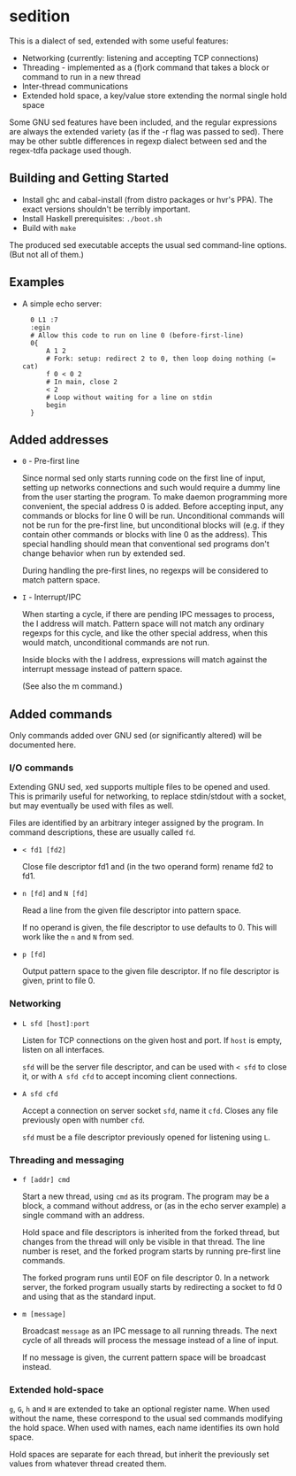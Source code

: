 sedition
========

This is a dialect of sed, extended with some useful features:

* Networking (currently: listening and accepting TCP connections)
* Threading - implemented as a (f)ork command that takes a block or command to
  run in a new thread
* Inter-thread communications
* Extended hold space, a key/value store extending the normal single hold space

Some GNU sed features have been included, and the regular expressions are
always the extended variety (as if the -r flag was passed to sed). There may
be other subtle differences in regexp dialect between sed and the regex-tdfa
package used though.

## Building and Getting Started

* Install ghc and cabal-install (from distro packages or hvr's PPA). The exact
  versions shouldn't be terribly important.
* Install Haskell prerequisites: `./boot.sh`
* Build with `make`

The produced sed executable accepts the usual sed command-line options. (But
not all of them.)

## Examples

* A simple echo server:

        0 L1 :7
        :egin
        # Allow this code to run on line 0 (before-first-line)
        0{
            A 1 2
            # Fork: setup: redirect 2 to 0, then loop doing nothing (= cat)
            f 0 < 0 2
            # In main, close 2
            < 2
            # Loop without waiting for a line on stdin
            begin
        }


## Added addresses

* `0` - Pre-first line

    Since normal sed only starts running code on the first line of input,
    setting up networks connections and such would require a dummy line from
    the user starting the program.
    To make daemon programming more convenient, the special address 0 is
    added. Before accepting input, any commands or blocks for line 0 will
    be run. Unconditional commands will not be run for the pre-first line,
    but unconditional blocks will (e.g. if they contain other commands or
    blocks with line 0 as the address).
    This special handling should mean that conventional sed programs don't
    change behavior when run by extended sed.

    During handling the pre-first lines, no regexps will be considered to
    match pattern space.

* `I` - Interrupt/IPC

    When starting a cycle, if there are pending IPC messages to process,
    the I address will match. Pattern space will not match any ordinary
    regexps for this cycle, and like the other special address, when this
    would match, unconditional commands are not run.

    Inside blocks with the I address, expressions will match against the
    interrupt message instead of pattern space.

    (See also the m command.)

## Added commands

Only commands added over GNU sed (or significantly altered) will be documented
here.

### I/O commands

Extending GNU sed, xed supports multiple files to be opened and used. This is
primarily useful for networking, to replace stdin/stdout with a socket, but
may eventually be used with files as well.

Files are identified by an arbitrary integer assigned by the program. In
command descriptions, these are usually called `fd`.

* `< fd1 [fd2]`

  Close file descriptor fd1 and (in the two operand form) rename fd2 to fd1.

* `n [fd]` and `N [fd]`

  Read a line from the given file descriptor into pattern space.

  If no operand is given, the file descriptor to use defaults to 0. This will
  work like the `n` and `N` from sed.

* `p [fd]`

  Output pattern space to the given file descriptor. If no file descriptor is
  given, print to file 0.

### Networking

* `L sfd [host]:port`

  Listen for TCP connections on the given host and port. If `host` is empty,
  listen on all interfaces.

  `sfd` will be the server file descriptor, and can be used with `< sfd` to
  close it, or with `A sfd cfd` to accept incoming client connections.

* `A sfd cfd`

  Accept a connection on server socket `sfd`, name it `cfd`. Closes any file
  previously open with number `cfd`.

  `sfd` must be a file descriptor previously opened for listening using `L`.

### Threading and messaging

* `f [addr] cmd`

  Start a new thread, using `cmd` as its program. The program may be a block,
  a command without address, or (as in the echo server example) a single
  command with an address.

  Hold space and file descriptors is inherited from the forked thread, but
  changes from the thread will only be visible in that thread.
  The line number is reset, and the forked program starts by running pre-first
  line commands.

  The forked program runs until EOF on file descriptor 0. In a network server,
  the forked program usually starts by redirecting a socket to fd 0 and using
  that as the standard input.

* `m [message]`

  Broadcast `message` as an IPC message to all running threads. The next cycle
  of all threads will process the message instead of a line of input.

  If no message is given, the current pattern space will be broadcast instead.

### Extended hold-space

`g`, `G`, `h` and `H` are extended to take an optional register name. When used
without the name, these correspond to the usual sed commands modifying the
hold space. When used with names, each name identifies its own hold space.

Hold spaces are separate for each thread, but inherit the previously set values
from whatever thread created them.

